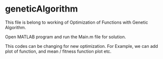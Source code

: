 # geneticAlgorithm

This file is belong to working of Optimization of Functions with Genetic Algorithm.

Open MATLAB program and run the Main.m file for solution. 

This codes can be changing for new optimization. For Example, we can add plot of function, and mean / fitness function plot etc.
